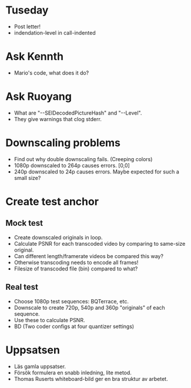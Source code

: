 # Tuseday
- Post letter!
- indendation-level in call-indented

# Ask Kennth
- Mario's code, what does it do?

# Ask Ruoyang
- What are "--SEIDecodedPictureHash" and "--Level".
- They give warnings that clog stderr.

# Downscaling problems
- Find out why double downscaling fails. (Creeping colors)
- 1080p downscaled to 264p causes errors. [0,0]
- 240p downscaled to 24p causes errors. Maybe expected for such a small size?


# Create test anchor

## Mock test
- Create downscaled originals in loop.
- Calculate PSNR for each transcoded video by comparing to same-size original.
- Can different length/framerate videos be compared this way?
- Otherwise transcoding needs to encode all frames!
- Filesize of transcoded file (bin) compared to what?

## Real test
- Choose 1080p test sequences: BQTerrace, etc.
- Downscale to create 720p, 540p and 360p "originals" of each sequence.
- Use these to calculate PSNR.
- BD (Two coder configs at four quantizer settings)


# Uppsatsen
- Läs gamla uppsatser.
- Försök formulera en snabb inledning, lite metod.
- Thomas Ruserts whiteboard-bild ger en bra struktur av arbetet.
